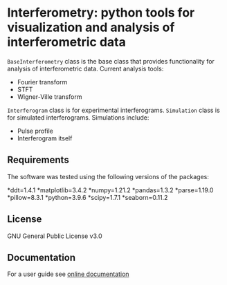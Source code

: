 # Interferometry: python tools for visualization and analysis of interferometric data

```BaseInterferometry``` class is the base class that provides functionality for analysis of interferometric data.
Current analysis tools:
* Fourier transform
* STFT
* Wigner-Ville transform

```Interferogram``` class is for experimental interferograms.
```Simulation``` class is for simulated interferograms.
Simulations include:
* Pulse profile
* Interferogram itself

## Requirements

The software was tested using the following versions of the packages:

*ddt=1.4.1
*matplotlib=3.4.2
*numpy=1.21.2
*pandas=1.3.2
*parse=1.19.0
*pillow=8.3.1
*python=3.9.6
*scipy=1.7.1
*seaborn=0.11.2

## License

GNU General Public License v3.0

## Documentation
   
For a user guide see [online documentation](https://github.com/pkliui/Interferometry/blob/master/Interferometry/docs/InterferogramAnalysis.md)

